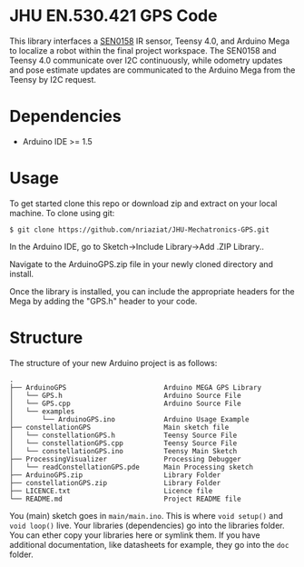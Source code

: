 # JHU EN.530.421 GPS Code

This library interfaces a [SEN0158](https://www.dfrobot.com/product-1088.html) IR sensor, Teensy 4.0, and Arduino Mega to localize a robot within the final project workspace. The SEN0158 and Teensy 4.0 communicate over I2C continuously, while odometry updates and pose estimate updates are communicated to the Arduino Mega from the Teensy by I2C request.

# Dependencies

* Arduino IDE >= 1.5

# Usage

To get started clone this repo or download zip and extract on your local machine. To clone using git:

```shell
$ git clone https://github.com/nriaziat/JHU-Mechatronics-GPS.git
```
In the Arduino IDE, go to Sketch->Include Library->Add .ZIP Library..

Navigate to the ArduinoGPS.zip file in your newly cloned directory and install.

Once the library is installed, you can include the appropriate headers for the Mega by adding the "GPS.h" header to your code.

# Structure

The structure of your new Arduino project is as follows:

```shell
.
├── ArduinoGPS                        Arduino MEGA GPS Library
│   └── GPS.h                         Arduino Source File
│   └── GPS.cpp                       Arduino Source File
│   └── examples                      
│       └── ArduinoGPS.ino            Arduino Usage Example
├── constellationGPS                  Main sketch file
│   └── constellationGPS.h            Teensy Source File
│   └── constellationGPS.cpp          Teensy Source File
│   └── constellationGPS.ino          Teensy Main Sketch
├── ProcessingVisualizer              Processing Debugger
│   └── readConstellationGPS.pde      Main Processing sketch
├── ArduinoGPS.zip                    Library Folder
├── constellationGPS.zip              Library Folder
├── LICENCE.txt                       Licence file
└── README.md                         Project README file
```

You (main) sketch goes in `main/main.ino`. This is where `void setup()` and `void loop()` live. Your libraries (dependencies) go into the libraries folder. You can ether copy your libraries here or symlink them. If you have additional documentation, like datasheets for example, they go into the `doc` folder.
